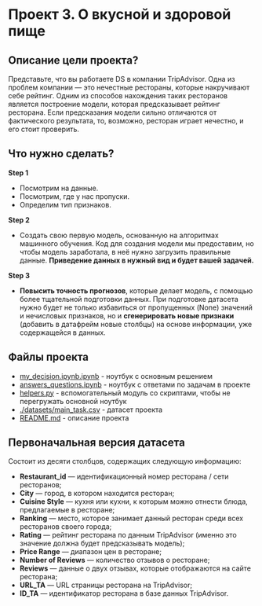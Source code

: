 # Проект 3. О вкусной и здоровой пище 

## Описание цели проекта?

Представьте, что вы работаете DS в компании TripAdvisor. Одна из проблем компании — это нечестные рестораны, которые накручивают себе рейтинг. Одним из способов нахождения таких ресторанов является построение модели, которая предсказывает рейтинг ресторана. Если предсказания модели сильно отличаются от фактического результата, то, возможно, ресторан играет нечестно, и его стоит проверить.


## Что нужно сделать?

**Step 1**

- Посмотрим на данные.
- Посмотрим, где у нас пропуски.
- Определим тип признаков.

**Step 2**

- Создать свою первую модель, основанную на алгоритмах машинного обучения. Код для создания модели мы предоставим, но чтобы модель заработала, в неё нужно загрузить правильные данные. **Приведение данных в нужный вид и будет вашей задачей.**

**Step 3**

- **Повысить точность прогнозов**, которые делает модель, с помощью более тщательной подготовки данных. При подготовке датасета нужно будет не только избавиться от пропущенных (None) значений и нечисловых признаков, но и **сгенерировать новые признаки** (добавить в датафрейм новые столбцы) на основе информации, уже содержащейся в данных.

## Файлы проекта
- [my_decision.ipynb.ipynb](my_decision.ipynb.ipynb) - ноутбук с основным решением
- [answers_questions.ipynb](answers_questions.ipynb) - ноутбук с ответами по задачам в проекте
- [helpers.py](helpers.py) - вспомогательный модуль со скриптами, чтобы не перегружать основной ноутбук
- [./datasets/main_task.csv](./datasets/main_task.csv) - датасет проекта
- [README.md](README.md) - описание проекта


## Первоначальная версия датасета

Состоит из десяти столбцов, содержащих следующую информацию:

- **Restaurant_id** — идентификационный номер ресторана / сети ресторанов;
- **City** — город, в котором находится ресторан;
- **Cuisine Style** — кухня или кухни, к которым можно отнести блюда, предлагаемые в ресторане;
- **Ranking** — место, которое занимает данный ресторан среди всех ресторанов своего города;
- **Rating** — рейтинг ресторана по данным TripAdvisor (именно это значение должна будет предсказывать модель);
- **Price Range** — диапазон цен в ресторане;
- **Number of Reviews** — количество отзывов о ресторане;
- **Reviews** — данные о двух отзывах, которые отображаются на сайте ресторана;
- **URL_TA** — URL страницы ресторана на TripAdvisor;
- **ID_TA** — идентификатор ресторана в базе данных TripAdvisor.

